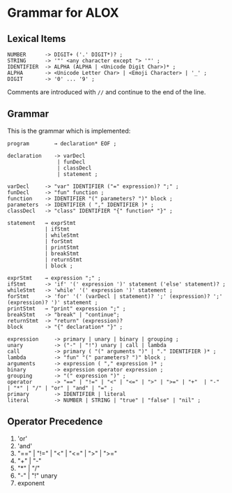 # Grammar for ALOX

## Lexical Items

```EBNF
NUMBER      -> DIGIT+ ('.' DIGIT*)? ;
STRING      -> '"' <any character except "> '"' ;
IDENTIFIER  -> ALPHA (ALPHA | <Unicode Digit Char>)* ;
ALPHA       -> <Unicode Letter Char> | <Emoji Character> | '_' ;
DIGIT       -> '0' ... '9' ;
```

Comments are introduced with `//` and continue to the end of the line.

## Grammar

This is the grammar which is implemented:

```EBNF
program        → declaration* EOF ;

declaration    -> varDecl
                | funDecl
                | classDecl
                | statement ;

varDecl     -> "var" IDENTIFIER ("=" expression)? ";" ;
funDecl     -> "fun" function ;
function    -> IDENTIFIER "(" parameters? ")" block ;
parameters  -> IDENTIFIER ( "," IDENTIFIER )* ;
classDecl   -> "class" IDENTIFIER "{" function* "}" ; 

statement   → exprStmt
            | ifStmt 
            | whileStmt
            | forStmt
            | printStmt 
            | breakStmt
            | returnStmt
            | block ;

exprStmt    → expression ";" ;
ifStmt      -> 'if' '(' expression ')' statement ('else' statement)? ;
whileStmt   -> 'while' '(' expression ')' statement ;
forStmt     -> 'for' '(' (varDecl | statement)? ';' (expression)? ';' (expression)? ')' statement ;
printStmt   → "print" expression ";" ;
breakStmt   -> "break" | "continue";
returnStmt  -> "return" (expression)?
block       -> "{" declaration* "}" ;

expression     -> primary | unary | binary | grouping ;
unary          -> ("-" | "!") unary | call | lambda
call           -> primary ( "(" arguments ")" | "." IDENTIFIER )* ;
lambda         -> "fun" "(" parameters? ")" block ;
arguments      -> expression ( "," expression )* ;
binary         -> expression operator expression ;
grouping       -> "(" expression ")" ;
operator       -> "==" | "!=" | "<" | "<=" | ">" | ">=" | "+"  | "-"  | "*" | "/" | "or" | "and" | "=" ;
primary        -> IDENTIFIER | literal
literal        -> NUMBER | STRING | "true" | "false" | "nil" ;
```

## Operator Precedence

1. 'or'
2. 'and'
3. "==" | "!=" | "<" | "<=" | ">" | ">="
4. "+" | "-"
5. "*" | "/"
6. "-" | "!" unary
7. exponent
